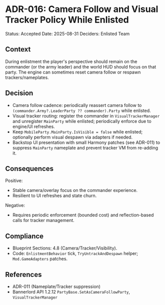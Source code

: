 # ADR-016: Camera Follow and Visual Tracker Policy While Enlisted

Status: Accepted
Date: 2025-08-31
Deciders: Enlisted Team

## Context

During enlistment the player's perspective should remain on the commander (or the army leader) and the world HUD should focus on that party. The engine can sometimes reset camera follow or respawn trackers/nameplates.

## Decision

- Camera follow cadence: periodically reassert camera follow to `(commander.Army?.LeaderParty ?? commander).Party` while enlisted.
- Visual tracker routing: register the commander in `VisualTrackerManager` and unregister `MainParty` while enlisted; periodically enforce due to engine/UI refreshes.
- Keep `MobileParty.MainParty.IsVisible = false` while enlisted; optionally perform visual despawn via adapters if needed.
- Backstop UI presentation with small Harmony patches (see ADR-011) to suppress `MainParty` nameplate and prevent tracker VM from re-adding it.

## Consequences

Positive:
- Stable camera/overlay focus on the commander experience.
- Resilient to UI refreshes and state churn.

Negative:
- Requires periodic enforcement (bounded cost) and reflection-based calls for tracker management.

## Compliance

- Blueprint Sections: 4.8 (Camera/Tracker/Visibility).
- Code: `EnlistmentBehavior` tick, `TryUntrackAndDespawn` helper; `Mod.GameAdapters` patches.

## References

- ADR-011 (Nameplate/Tracker suppression)
- Bannerlord API 1.2.12 `PartyBase.SetAsCameraFollowParty`, `VisualTrackerManager`


